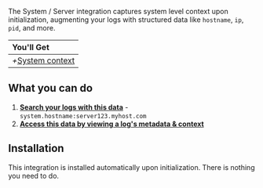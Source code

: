 The System / Server integration captures system level context upon initialization, augmenting your logs with structured data like `hostname`, `ip`, `pid`, and more.

|You'll Get|
|:------|
|<i>+</i>[System context](/concepts/log-event-json-schema/contexts/system)|


## What you can do

1. [**Search your logs with this data**](/app/console/searching) - `system.hostname:server123.myhost.com`
2. [**Access this data by viewing a log's metadata & context**](/app/console/view-a-logs-metadata-and-context)


## Installation

This integration is installed automatically upon initialization. There is nothing you need to do.
